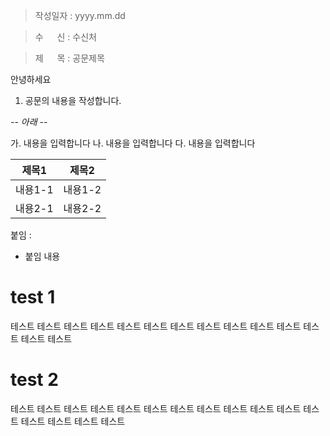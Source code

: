 > 작성일자 : yyyy.mm.dd

> 수 　 신 : 수신처

> 제 　 목 : 공문제목

안녕하세요

1.	공문의 내용을 작성합니다.

_-- 아래 --_

가.	내용을 입력합니다 
나.	내용을 입력합니다 
다.	내용을 입력합니다 


|제목1|제목2|
|---|---|
|내용1-1| 내용1-2|	
|내용2-1| 내용2-2|


붙임 : 
-  붙임 내용

<!-- page-break -->

# test 1

테스트 테스트 테스트 테스트 테스트 테스트 테스트 테스트 테스트 테스트 테스트 테스트 테스트 테스트 

<!-- page-break -->

# test 2

테스트 테스트 
테스트 테스트 테스트 테스트 테스트 테스트 테스트 테스트 테스트 테스트 테스트 테스트 테스트 테스트 